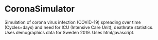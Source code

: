 # CoronaSimulator
Simulation of corona virus infection (COVID-19) spreading over time (Cycles=days) and need for ICU (Intensive Care Unit), deathrate statistics.
Uses demographics data for Sweden 2019.
Uses html/javascript.
